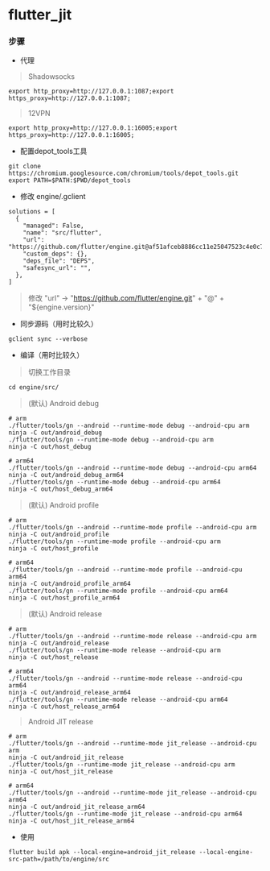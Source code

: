 # flutter_jit

### 步骤

* 代理

> Shadowsocks

```shell script
export http_proxy=http://127.0.0.1:1087;export https_proxy=http://127.0.0.1:1087;
```

> 12VPN

```shell script
export http_proxy=http://127.0.0.1:16005;export https_proxy=http://127.0.0.1:16005;
```

* 配置depot_tools工具

```shell script
git clone https://chromium.googlesource.com/chromium/tools/depot_tools.git
export PATH=$PATH:$PWD/depot_tools
```

* 修改 engine/.gclient

```text
solutions = [
  {
    "managed": False,
    "name": "src/flutter",
    "url": "https://github.com/flutter/engine.git@af51afceb8886cc11e25047523c4e0c7e1f5d408",
    "custom_deps": {},
    "deps_file": "DEPS",
    "safesync_url": "",
  },
]
```

> 修改 "url" -> "https://github.com/flutter/engine.git" + "@" + "${engine.version}"

* 同步源码（用时比较久）

```shell script
gclient sync --verbose
```

* 编译（用时比较久）

> 切换工作目录

```shell script
cd engine/src/
```

> (默认) Android debug

```shell script
# arm
./flutter/tools/gn --android --runtime-mode debug --android-cpu arm
ninja -C out/android_debug
./flutter/tools/gn --runtime-mode debug --android-cpu arm
ninja -C out/host_debug

# arm64
./flutter/tools/gn --android --runtime-mode debug --android-cpu arm64
ninja -C out/android_debug_arm64
./flutter/tools/gn --runtime-mode debug --android-cpu arm64
ninja -C out/host_debug_arm64
```


> (默认) Android profile

```shell script
# arm
./flutter/tools/gn --android --runtime-mode profile --android-cpu arm
ninja -C out/android_profile
./flutter/tools/gn --runtime-mode profile --android-cpu arm
ninja -C out/host_profile

# arm64
./flutter/tools/gn --android --runtime-mode profile --android-cpu arm64
ninja -C out/android_profile_arm64
./flutter/tools/gn --runtime-mode profile --android-cpu arm64
ninja -C out/host_profile_arm64
```

> (默认) Android release

```shell script
# arm
./flutter/tools/gn --android --runtime-mode release --android-cpu arm
ninja -C out/android_release
./flutter/tools/gn --runtime-mode release --android-cpu arm
ninja -C out/host_release

# arm64
./flutter/tools/gn --android --runtime-mode release --android-cpu arm64
ninja -C out/android_release_arm64
./flutter/tools/gn --runtime-mode release --android-cpu arm64
ninja -C out/host_release_arm64
```

> Android JIT release

```shell script
# arm
./flutter/tools/gn --android --runtime-mode jit_release --android-cpu arm
ninja -C out/android_jit_release
./flutter/tools/gn --runtime-mode jit_release --android-cpu arm
ninja -C out/host_jit_release

# arm64
./flutter/tools/gn --android --runtime-mode jit_release --android-cpu arm64
ninja -C out/android_jit_release_arm64
./flutter/tools/gn --runtime-mode jit_release --android-cpu arm64
ninja -C out/host_jit_release_arm64
```

* 使用

```shell script
flutter build apk --local-engine=android_jit_release --local-engine-src-path=/path/to/engine/src
```
